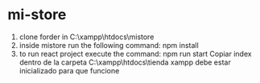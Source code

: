 # mi-store

1. clone forder in C:\xampp\htdocs\mistore
2. inside mistore run the following command: npm install
3. to run react project execute the command: npm run start
Copiar index dentro de la carpeta C:\xampp\htdocs\tienda  xampp debe estar inicializado para que funcione
